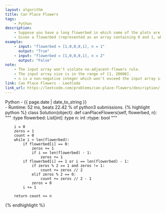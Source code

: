 ```yaml
---
layout: algorithm
title: Can Place Flowers
tags: 
    - Python
description: 
    - Suppose you have a long flowerbed in which some of the plots are planted and some are not. However, flowers cannot be planted in adjacent plots - they would compete for water and both would die.
    - Given a flowerbed (represented as an array containing 0 and 1, where 0 means empty and 1 means not empty), and a number n, return if n new flowers can be planted in it without violating the no-adjacent-flowers rule.
example: 
    - input: "flowerbed = [1,0,0,0,1], n = 1"
      output: "True"
    - input: "flowerbed = [1,0,0,0,1], n = 2"
      output: "False"
note: 
    - The input array won't violate no-adjacent-flowers rule.
    - The input array size is in the range of [1, 20000].
    - n is a non-negative integer which won't exceed the input array size.
link: Can Place Flowers - LeetCode
link_url: https://leetcode.com/problems/can-place-flowers/description/
---
```


<div>Python<span class="write-date"> - {{ page.date | date_to_string }}</span></div>
- Runtime: 52 ms, beats 22.42 % of python3 submissions.
{% highlight python %}
class Solution(object):
    def canPlaceFlowers(self, flowerbed, n):
        """
        :type flowerbed: List[int]
        :type n: int
        :rtype: bool
        """
        
        i = 0
        zeros = 1
        count = 0
        while i < len(flowerbed):
            if flowerbed[i] == 0:
                zeros += 1
                if i == len(flowerbed) - 1:
                    zeros += 1
            if flowerbed[i] == 1 or i == len(flowerbed) - 1:
                if zeros % 2 == 1 and zeros != 1:
                    count += zeros // 2
                elif zeros % 2 == 0:
                    count += zeros // 2 - 1
                zeros = 0
            i += 1
            
        return count >= n
{% endhighlight %}